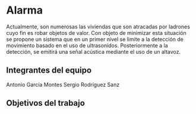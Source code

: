 # Alarma

Actualmente, son numerosas las viviendas que son atracadas por ladrones cuyo fin es robar 
objetos de valor. 
Con objeto de minimizar esta situación se propone un sistema que en un primer nivel se limite 
a la detección de movimiento basado en el uso de ultrasonidos. Posteriormente a la detección, 
se emitirá una señal acústica mediante el uso de un altavoz.


## Integrantes del equipo

Antonio García Montes
Sergio Rodríguez Sanz

## Objetivos del trabajo



